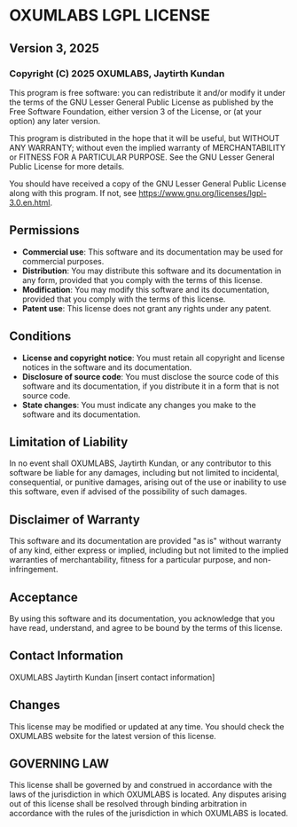 # OXUMLABS LGPL LICENSE

## Version 3, 2025

### Copyright (C) 2025 OXUMLABS, Jaytirth Kundan

This program is free software: you can redistribute it and/or modify it under the terms of the GNU Lesser General Public License as published by the Free Software Foundation, either version 3 of the License, or (at your option) any later version.

This program is distributed in the hope that it will be useful, but WITHOUT ANY WARRANTY; without even the implied warranty of MERCHANTABILITY or FITNESS FOR A PARTICULAR PURPOSE. See the GNU Lesser General Public License for more details.

You should have received a copy of the GNU Lesser General Public License along with this program. If not, see <https://www.gnu.org/licenses/lgpl-3.0.en.html>.

## Permissions

* **Commercial use**: This software and its documentation may be used for commercial purposes.
* **Distribution**: You may distribute this software and its documentation in any form, provided that you comply with the terms of this license.
* **Modification**: You may modify this software and its documentation, provided that you comply with the terms of this license.
* **Patent use**: This license does not grant any rights under any patent.

## Conditions

* **License and copyright notice**: You must retain all copyright and license notices in the software and its documentation.
* **Disclosure of source code**: You must disclose the source code of this software and its documentation, if you distribute it in a form that is not source code.
* **State changes**: You must indicate any changes you make to the software and its documentation.

## Limitation of Liability

In no event shall OXUMLABS, Jaytirth Kundan, or any contributor to this software be liable for any damages, including but not limited to incidental, consequential, or punitive damages, arising out of the use or inability to use this software, even if advised of the possibility of such damages.

## Disclaimer of Warranty

This software and its documentation are provided "as is" without warranty of any kind, either express or implied, including but not limited to the implied warranties of merchantability, fitness for a particular purpose, and non-infringement.

## Acceptance

By using this software and its documentation, you acknowledge that you have read, understand, and agree to be bound by the terms of this license.

## Contact Information

OXUMLABS
Jaytirth Kundan
[insert contact information]

## Changes

This license may be modified or updated at any time. You should check the OXUMLABS website for the latest version of this license.

## GOVERNING LAW

This license shall be governed by and construed in accordance with the laws of the jurisdiction in which OXUMLABS is located. Any disputes arising out of this license shall be resolved through binding arbitration in accordance with the rules of the jurisdiction in which OXUMLABS is located.